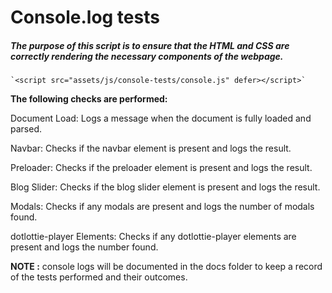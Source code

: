 # Console.log tests



##### The purpose of this script is to ensure that the HTML and CSS are correctly rendering the necessary components of the webpage. 


<!-- log test script -->

    `<script src="assets/js/console-tests/console.js" defer></script>`

**The following checks are performed:**

Document Load: Logs a message when the document is fully loaded and parsed.

Navbar: Checks if the navbar element is present and logs the result.

Preloader: Checks if the preloader element is present and logs the result.

Blog Slider: Checks if the blog slider element is present and logs the result.

Modals: Checks if any modals are present and logs the number of modals found.

dotlottie-player Elements: Checks if any dotlottie-player elements are present and logs the number found.


**NOTE :** console logs will be documented in the docs folder to keep a record of the tests performed and their outcomes.

